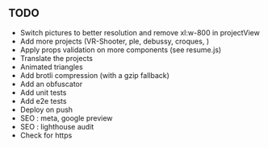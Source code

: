 ## TODO
- Switch pictures to better resolution and remove xl:w-800 in projectView
- Add more projects (VR-Shooter, ple, debussy, croques, )
- Apply props validation on more components (see resume.js)
- Translate the projects
- Animated triangles
- Add brotli compression (with a gzip fallback)
- Add an obfuscator
- Add unit tests 
- Add e2e tests
- Deploy on push
- SEO : meta, google preview
- SEO : lighthouse audit
- Check for https